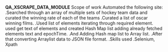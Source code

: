 **QA_XSCRAPE_DATA_MODULE**
Scope of work
Automated the following site:
.Searched through an array of multiple sets of hockey team data and curated the winning rate of each of the teams
.Curated a list of oscar winning films.
.Used list of elements iterating through required element. used get text of elements and created Hash Map list adding already fetched elements text and epochTime.
.And Adding Hash map list to Array list.
.After that converting Arraylist data to JSON  file format.
.Skills used
.Selenium, Xpath
